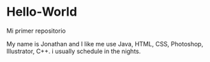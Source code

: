 # Hello-World
Mi primer repositorio

My name is Jonathan and I like me use Java, HTML, CSS, Photoshop, Illustrator, C++. i usually schedule in the nights.
